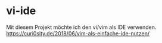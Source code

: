 # vi-ide
Mit diesem Projekt möchte ich den vi/vim als IDE verwenden.
https://curi0sity.de/2018/06/vim-als-einfache-ide-nutzen/
